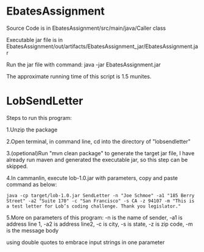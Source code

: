 # EbatesAssignment
Source Code is in EbatesAssignment/src/main/java/Caller class

Executable jar file is in EbatesAssignment/out/artifacts/EbatesAssignment_jar/EbatesAssignment.jar

Run the jar file with command: java -jar EbatesAssignment.jar

The approximate running time of this script is 1.5 munites.

# LobSendLetter

Steps to run this program:

1.Unzip the package

2.Open terminal, in command line, cd into the directory of "lobsendletter"

3.(opetional)Run "mvn clean package" to generate the target jar file, I have already run maven and generated the executable jar, so this step can be skipped.

4.In cammanlin, execute lob-1.0.jar with parameters, copy and paste command as below:

    java -cp target/lob-1.0.jar SendLetter -n "Joe Schmoe" -a1 "185 Berry Street" -a2 "Suite 170" -c "San Francisco" -s CA -z 94107 -m "This is a test letter for Lob’s coding challenge. Thank you legislator."

5.More on parameters of this program: -n is the name of sender, -a1 is address line 1, -a2 is address line2, -c is city, -s is state, -z is zip code, -m is the message body

  using double quotes to embrace input strings in one parameter




